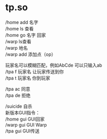 # tp.so  
/home add 名字  
/home ls 查看  
/home go 名字 回家  
/warp ls查看  
/warp 地名  
/warp add 添加点（op）  

玩家名可以模糊匹配，例如AbCde 可以只输入ab  
/tpa f 玩家名 让玩家传送到你  
/tpa t 玩家名 你到玩家  

/tpa ac 同意  
/tpa de 拒绝  

/suicide 自杀  
新版本GUI指令：  
/home gui GUI回家  
/warp gui GUI Warp  
/tpa gui GUI传送  
